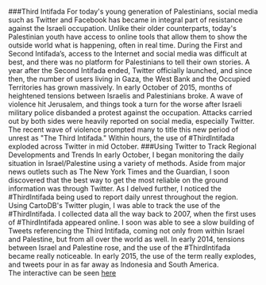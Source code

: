 ###Third Intifada
For today's young generation of Palestinians, social media such as Twitter and Facebook has became in integral part of resistance against the Israeli occupation. Unlike their older counterparts, today's Palestinian youth have access to online tools that allow them to show the outside world what is happening, often in real time. During the First and Second Intifada’s, access to the Internet and social media was difficult at best, and there was no platform for Palestinians to tell their own stories. A year after the Second Intifada ended, Twitter officially launched, and since then, the number of users living in Gaza, the West Bank and the Occupied Territories has grown massively.
In early October of 2015, months of heightened tensions between Israelis and Palestinians broke. A wave of violence hit Jerusalem, and things took a turn for the worse after Israeli military police disbanded a protest against the occupation. Attacks carried out by both sides were heavily reported on social media, especially Twitter. The recent wave of violence prompted many to title this new period of unrest as "The Third Intifada." Within hours, the use of #ThirdIntifada exploded across Twitter in mid October.
###Using Twitter to Track Regional Developments and Trends
In early October, I began monitoring the daily situation in Israel/Palestine using a variety of methods. Aside from major news outlets such as The New York Times and the Guardian, I soon discovered that the best way to get the most reliable on the ground information was through Twitter. As I delved further, I noticed the #ThirdIntifada being used to report daily unrest throughout the region. Using CartoDB's Twitter plugin, I was able to track the use of the #ThirdIntifada.  I collected data all the way back to 2007, when the first uses of #ThirdIntifada appeared online.  I soon was able to see a slow building of Tweets referencing the Third Intifada, coming not only from within Israel and Palestine, but from all over the world as well.  In early 2014, tensions between Israel and Palestine rose, and the use of the #ThirdIntifada became really noticeable.  In early 2015, the use of the term really explodes, and tweets pour in as far away as Indonesia and South America.   
The interactive can be seen [here](http://bl.ocks.org/anonymous/raw/94b461e460e88cf4415f/#) 

